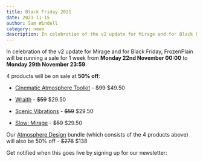 ```yaml
---
title: Black Friday 2021
date: 2021-11-15
author: Sam Windell
category: news
description: In celebration of the v2 update for Mirage and for Black Friday, FrozenPlain will be running a sale for 1 week from Monday 22nd November to Monday 29th November.
---
```

In celebration of the v2 update for Mirage and for Black Friday, FrozenPlain will be running a sale for 1 week from **Monday 22nd November 00:00** to **Monday 29th November 23:59**.

4 products will be on sale at **50% off**:

- [Cinematic Atmosphere Toolkit](https://frozenplain.com/product/cinematic-atmosphere-toolkit/) - ~~$99~~ $49.50

- [Wraith](https://frozenplain.com/product/wraith/) - ~~$59~~ $29.50

- [Scenic Vibrations](https://frozenplain.com/product/scenic-vibrations/) - ~~$59~~ $29.50

- [Slow: Mirage](https://frozenplain.com/product/slow-mirage/) - ~~$59~~ $29.50

Our [Atmosphere Design](https://frozenplain.com/product/atmosphere-design-mirage-library-bundle/) bundle (which consists of the 4 products above) will also be 50% off - ~~$276~~ $138

Get notified when this goes live by signing up for our newsletter:
